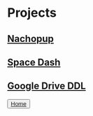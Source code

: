 # Projects

## [Nachopup](https://locuroid.github.io/projects/nachopup)

## [Space Dash](https://locuroid.github.io/projects/space-dash)

## [Google Drive DDL](https://locuroid.github.io/projects/google-drive-ddl)

<button><a href="https://locuroid.github.io/">Home</a></button>

